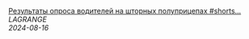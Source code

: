 <!--2024-08-16 07:00:07-->
<div class="yb">
  <a class="nodecor" href="/posts.html?rabota/rezultaty_oprosa_voditelej_na_shtornyh_polupricepah_shorts_lagrange_voditel_tyagach_polupricep">
    <img class="preview" data-videoid="EqZFI1NUjek" src="https://i2.ytimg.com/vi/EqZFI1NUjek/hqdefault.jpg" align="middle" alt="">
  </a>
  <div class="inlbl text">
    <a class="nodecor" href="/posts.html?rabota/rezultaty_oprosa_voditelej_na_shtornyh_polupricepah_shorts_lagrange_voditel_tyagach_polupricep">Результаты опроса водителей на шторных полуприцепах #shorts...</a><br>
    <i class="smaller2">LAGRANGE</i><br>
    <i class="smaller3">2024-08-16</i>
  </div>
</div>
